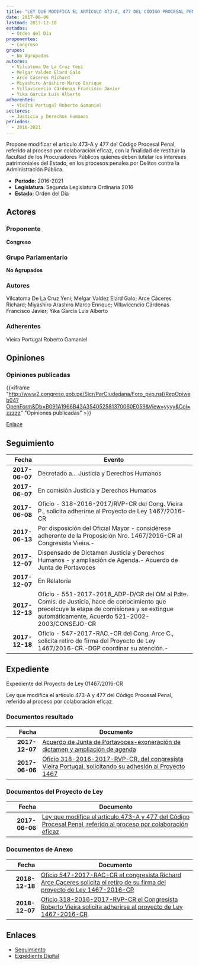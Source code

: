 ```yaml
---
title: "LEY QUE MODIFICA EL ARTÍCULO 473-A, 477 DEL CÓDIGO PROCESAL PENAL REFERIDO AL PROCESO POR COLABORACIÓN EFICAZ"
date: 2017-06-06
lastmod: 2017-12-18
estados: 
  - Orden del Día
proponentes: 
  - Congreso
grupos: 
  - No Agrupados
autores: 
  - Vilcatoma De La Cruz Yeni
  - Melgar Valdez Elard Galo
  - Arce Cáceres Richard
  - Miyashiro Arashiro Marco Enrique
  - Villavicencio Cárdenas Francisco Javier
  - Yika García Luis Alberto
adherentes: 
  - Vieira Portugal Roberto Gamaniel
sectores: 
  - Justicia y Derechos Humanos
periodos: 
  - 2016-2021
---
```


Propone modificar el artículo 473-A y 477 del Código Procesal Penal, referido al proceso por colaboración eficaz, con la finalidad de restituir la facultad de los Procuradores Públicos quienes deben tutelar los intereses patrimoniales del Estado, en los procesos penales por Delitos contra la Administración Pública.

- **Periodo**: 2016-2021
- **Legislatura**: Segunda Legislatura Ordinaria 2016
- **Estado**: Orden del Día

## Actores

### Proponente

**Congreso**

### Grupo Parlamentario

**No Agrupados**

### Autores

Vilcatoma De La Cruz Yeni; Melgar Valdez Elard Galo; Arce Cáceres Richard; Miyashiro Arashiro Marco Enrique; Villavicencio Cárdenas Francisco Javier; Yika García Luis Alberto

### Adherentes

Vieira Portugal Roberto Gamaniel


## Opiniones

### Opiniones publicadas

{{<iframe "http://www2.congreso.gob.pe/Sicr/ParCiudadana/Foro_pvp.nsf/RepOpiweb04?OpenForm&Db=B091A1966B43A354052581370060E059&View=yyyy&Col=zzzzz" "Opiniones publicadas" >}}

[Enlace](http://www2.congreso.gob.pe/Sicr/ParCiudadana/Foro_pvp.nsf/RepOpiweb04?OpenForm&Db=B091A1966B43A354052581370060E059&View=yyyy&Col=zzzzz)

## Seguimiento

| Fecha | Evento |
|------:|--------|
| **2017-06-07** | Decretado a... Justicia y Derechos Humanos|
| **2017-06-07** | En comisión Justicia y Derechos Humanos|
| **2017-06-08** | Oficio - 318-2016-2017/RVP-CR del Cong. Vieira P., solicita adherirse al Proyecto de Ley 1467/2016-CR|
| **2017-06-13** | Por disposición del Oficial Mayor - considérese adherente de la Proposición Nro. 1467/2016-CR al Congresista Vieira.-|
| **2017-12-07** | Dispensado de Dictamen Justicia y Derechos Humanos - y ampliación de Agenda.- Acuerdo de Junta de Portavoces|
| **2017-12-07** | En Relatoría|
| **2017-12-13** | Oficio - 551-2017-2018_ADP-D/CR del OM al Pdte. Comis. de Justicia, hace de conocimiento que precelcuye la etapa de comisiones y se extingue automáticamente, Acuerdo 521-2002-2003/CONSEJO-CR|
| **2017-12-18** | Oficio - 547-2017-RAC.-CR del Cong. Arce C., solicita retiro de firma del Proyecto de Ley 1467/2016-CR.-DGP coordinar su atención.-|


## Expediente

Expediente del Proyecto de Ley 01467/2016-CR

Ley que modifica el artículo 473-A y 477 del Código Procesal Penal, referido al proceso por colaboración eficaz


### Documentos resultado

| Fecha | Documento |
|------:|--------|
| **2017-12-07** | [Acuerdo de Junta de Portavoces-exoneración de dictamen y ampliación de agenda](http://www.leyes.congreso.gob.pe/Documentos/2016_2021/Acuerdos/Junta_Portavoces/AJP0146720171207.pdf) |
| **2017-06-06** | [Oficio 318-2016-2017-RVP-CR, del congresista Vieira Portugal, solicitando su adhesión al Proyecto 1467](http://www.leyes.congreso.gob.pe/Documentos/2016_2021/Adhesiones/Proyectos_de_Ley/OFICIO-318-2016-2017-RVP-CR.pdf) |

### Documentos del Proyecto de Ley

| Fecha | Documento |
|------:|--------|
| **2017-06-06** | [Ley que modifica el artículo 473-A y 477 del Código Procesal Penal, referido al proceso por colaboración eficaz](http://www.leyes.congreso.gob.pe/Documentos/2016_2021/Proyectos_de_Ley_y_de_Resoluciones_Legislativas/PL0146720170606..pdf) |

### Documentos de Anexo

| Fecha | Documento |
|------:|--------|
| **2018-12-18** | [Oficio 547-2017-RAC-CR el congresista Richard Arce Caceres solicita el retiro de su firma del proyecto de Ley 1467-2016-CR](http://www.leyes.congreso.gob.pe/Documentos/2016_2021/Retiro_de_Firmas/Proyectos/OFICIO-547-2017-RAC-CR.pdf) |
| **2018-12-07** | [Oficio 318-2016-2017-RVP-CR el Congresista Roberto Vieira solicita adherirse al proyecto de Ley 1467-2016-CR](http://www.leyes.congreso.gob.pe/Documentos/2016_2021/Adhesiones/Proyectos_de_Ley/OFICIO-318-2016-2017-RVP-CR.pdf) |

## Enlaces 

- [Seguimiento](http://www2.congreso.gob.pehttp://www2.congreso.gob.pe/Sicr/TraDocEstProc/CLProLey2016.nsf/f7fff46988ca05b1052578e100829cc7/424508ea1fc7dbf105258137005cd9ad?OpenDocument)
- [Expediente Digital](http://www2.congreso.gob.pehttp://www2.congreso.gob.pe/Sicr/TraDocEstProc/CLProLey2016.nsf/f7fff46988ca05b1052578e100829cc7/424508ea1fc7dbf105258137005cd9ad?OpenDocument&Click=05257FB7005EB655.eb71d0cf91d8294e05256cdf006b5706/$Body/0.1C6C)
